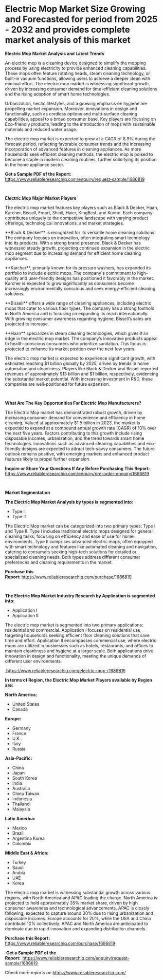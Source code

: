<p><h1>Electric Mop Market Size Growing and Forecasted for period from 2025 - 2032 and provides complete market analysis of this market</h1></p><p><strong>Electric Mop Market Analysis and Latest Trends</strong></p>
<p><p>An electric mop is a cleaning device designed to simplify the mopping process by using electricity to provide enhanced cleaning capabilities. These mops often feature rotating heads, steam cleaning technology, or built-in vacuum functions, allowing users to achieve a deeper clean with minimal effort. The electric mop market is witnessing significant growth, driven by increasing consumer demand for time-efficient cleaning solutions and the rising adoption of smart home technologies.</p><p>Urbanization, hectic lifestyles, and a growing emphasis on hygiene are propelling market expansion. Moreover, innovations in design and functionality, such as cordless options and multi-surface cleaning capabilities, appeal to a broad consumer base. Key players are focusing on Eco-friendly products, leading to the introduction of mops with sustainable materials and reduced water usage.</p><p>The electric mop market is expected to grow at a CAGR of 8.9% during the forecast period, reflecting favorable consumer trends and the increasing incorporation of advanced features in cleaning appliances. As more households seek efficient cleaning methods, the electric mop is poised to become a staple in modern cleaning routines, further solidifying its position in the home appliance sector.</p></p>
<p><strong>Get a Sample PDF of the Report:&nbsp;</strong> <a href="https://www.reliableresearchiq.com/enquiry/request-sample/1686819?utm_campaign=3022&utm_medium=2&utm_source=Github&utm_content=ia&utm_term=26032025&utm_id=electric-mop">https://www.reliableresearchiq.com/enquiry/request-sample/1686819</a></p>
<p>&nbsp;</p>
<p><strong>Electric Mop Major Market Players</strong></p>
<p><p>The electric mop market features key players such as Black & Decker, Haan, Karcher, Bissell, Fmart, Shinil, Haier, KingBest, and Kunne. Each company contributes uniquely to the competitive landscape with varying product offerings, technological innovations, and market strategies.</p><p>**Black & Decker** is recognized for its versatile home cleaning solutions. The company focuses on innovation, often integrating smart technology into its products. With a strong brand presence, Black & Decker has witnessed steady growth, projecting continued expansion in the electric mop segment due to increasing demand for efficient home cleaning appliances.</p><p>**Karcher**, primarily known for its pressure washers, has expanded its portfolio to include electric mops. The company's commitment to high-quality and user-friendly designs has positioned it favorably in the market. Karcher is expected to grow significantly as consumers become increasingly environmentally conscious and seek energy-efficient cleaning solutions.</p><p>**Bissell** offers a wide range of cleaning appliances, including electric mops that cater to various floor types. The company has a strong foothold in North America and is focusing on expanding its reach internationally. With growing consumer awareness regarding hygiene, Bissell’s sales are projected to increase.</p><p>**Haan** specializes in steam cleaning technologies, which gives it an edge in the electric mop market. The company’s innovative products appeal to health-conscious consumers who prioritize sanitation. This focus is projected to enhance its market position over the next few years.</p><p>The electric mop market is expected to experience significant growth, with estimates reaching $1 billion globally by 2025, driven by trends in home automation and cleanliness. Players like Black & Decker and Bissell reported revenues of approximately $13 billion and $1 billion, respectively, evidencing the substantial market potential. With increasing investment in R&D, these companies are well-positioned for future expansion.</p></p>
<p>&nbsp;</p>
<p><strong>What Are The Key Opportunities For Electric Mop Manufacturers?</strong></p>
<p><p>The Electric Mop market has demonstrated robust growth, driven by increasing consumer demand for convenience and efficiency in home cleaning. Valued at approximately $1.5 billion in 2023, the market is expected to expand at a compound annual growth rate (CAGR) of 10% over the next five years. Factors contributing to this growth include rising disposable incomes, urbanization, and the trend towards smart home technologies. Innovations such as advanced cleaning capabilities and eco-friendly designs are expected to attract tech-savvy consumers. The future outlook remains positive, with emerging markets and enhanced product features likely to propel further expansion.</p></p>
<p><strong>Inquire or Share Your Questions If Any Before Purchasing This Report:</strong> <a href="https://www.reliableresearchiq.com/enquiry/pre-order-enquiry/1686819?utm_campaign=3022&utm_medium=2&utm_source=Github&utm_content=ia&utm_term=26032025&utm_id=electric-mop">https://www.reliableresearchiq.com/enquiry/pre-order-enquiry/1686819</a></p>
<p>&nbsp;</p>
<p><strong>Market Segmentation</strong></p>
<p><strong>The Electric Mop Market Analysis by types is segmented into:</strong></p>
<p><ul><li>Type I</li><li>Type II</li></ul></p>
<p><p>The Electric Mop market can be categorized into two primary types: Type I and Type II. Type I includes traditional electric mops designed for general cleaning tasks, focusing on efficiency and ease of use for home environments. Type II comprises advanced electric mops, often equipped with smart technology and features like automated cleaning and navigation, catering to consumers seeking high-tech solutions for detailed or specialized cleaning needs. Both types address different consumer preferences and cleaning requirements in the market.</p></p>
<p><strong>Purchase this Report:&nbsp;</strong><a href="https://www.reliableresearchiq.com/purchase/1686819?utm_campaign=3022&utm_medium=2&utm_source=Github&utm_content=ia&utm_term=26032025&utm_id=electric-mop">https://www.reliableresearchiq.com/purchase/1686819</a></p>
<p>&nbsp;</p>
<p><strong>The Electric Mop Market Industry Research by Application is segmented into:</strong></p>
<p><ul><li>Application I</li><li>Application II</li></ul></p>
<p><p>The electric mop market is segmented into two primary applications: residential and commercial. Application I focuses on residential use, targeting households seeking efficient floor cleaning solutions that save time and effort. Application II encompasses commercial use, where electric mops are utilized in businesses such as hotels, restaurants, and offices to maintain cleanliness and hygiene at a larger scale. Both applications drive innovation in design and functionality, meeting the unique demands of different user environments.</p></p>
<p><a href="https://www.reliableresearchiq.com/electric-mop-r1686819?utm_campaign=3022&utm_medium=2&utm_source=Github&utm_content=ia&utm_term=26032025&utm_id=electric-mop">&nbsp;https://www.reliableresearchiq.com/electric-mop-r1686819</a></p>
<p><strong>In terms of Region, the Electric Mop Market Players available by Region are:</strong></p>
<p>
    <p> <strong> North America: </strong>
        <ul>
            <li>United States</li>
            <li>Canada</li>
        </ul>
        </p> 
    <p> <strong> Europe: </strong>
        <ul>
            <li>Germany</li>
            <li>France</li>
            <li>U.K.</li>
            <li>Italy</li>
            <li>Russia</li>
        </ul>
        </p> 
    <p> <strong> Asia-Pacific: </strong>
        <ul>
            <li>China</li>
            <li>Japan</li>
            <li>South Korea</li>
            <li>India</li>
            <li>Australia</li>
            <li>China Taiwan</li>
            <li>Indonesia</li>
            <li>Thailand</li>
            <li>Malaysia</li>
        </ul>
        </p> 
    <p> <strong> Latin America: </strong>
        <ul>
            <li>Mexico</li>
            <li>Brazil</li>
            <li>Argentina Korea</li>
            <li>Colombia</li>
        </ul>
        </p> 
    <p> <strong> Middle East & Africa: </strong>
        <ul>
            <li>Turkey</li>
            <li>Saudi</li>
            <li>Arabia</li>
            <li>UAE</li>
            <li>Korea</li>
        </ul>
    </p>
    </p>
<p><p>The electric mop market is witnessing substantial growth across various regions, with North America and APAC leading the charge. North America is projected to hold approximately 35% market share, driven by high consumer awareness and technological advancements. APAC is closely following, expected to capture around 30% due to rising urbanization and disposable incomes. Europe accounts for 20%, while the USA and China contribute 10% collectively. APAC and North America are anticipated to dominate due to rapid innovation and expanding distribution channels.</p></p>
<p><strong>Purchase this Report: </strong><a href="https://www.reliableresearchiq.com/purchase/1686819?utm_campaign=3022&utm_medium=2&utm_source=Github&utm_content=ia&utm_term=26032025&utm_id=electric-mop">https://www.reliableresearchiq.com/purchase/1686819</a></p>
<p>&nbsp;<strong>Get a Sample PDF of the Report:&nbsp;&nbsp;</strong><a href="https://www.reliableresearchiq.com/enquiry/request-sample/1686819?utm_campaign=3022&utm_medium=2&utm_source=Github&utm_content=ia&utm_term=26032025&utm_id=electric-mop">https://www.reliableresearchiq.com/enquiry/request-sample/1686819</a></p>
<p><strong></strong></p>
<p>Check more reports on <a href="https://www.reliableresearchiq.com/?utm_campaign=3022&utm_medium=2&utm_source=Github&utm_content=ia&utm_term=26032025&utm_id=electric-mop">https://www.reliableresearchiq.com/</a></p>